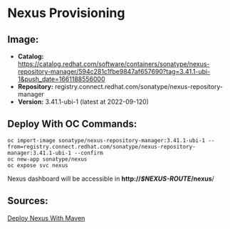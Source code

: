 # Nexus Provisioning

## Image:
- **Catalog:** https://catalog.redhat.com/software/containers/sonatype/nexus-repository-manager/594c281c1fbe9847af657690?tag=3.41.1-ubi-1&push_date=1661188556000
- **Repository:** registry.connect.redhat.com/sonatype/nexus-repository-manager
- **Version:** 3.41.1-ubi-1 (latest at 2022-09-120)

## Deploy With OC Commands:

    oc import-image sonatype/nexus-repository-manager:3.41.1-ubi-1 --from=registry.connect.redhat.com/sonatype/nexus-repository-manager:3.41.1-ubi-1 --confirm
    oc new-app sonatype/nexus
    oc expose svc nexus

Nexus dashboard will be accessible in **http://*$NEXUS-ROUTE*/nexus**/

## Sources:
[Deploy Nexus With Maven](https://docs.openshift.com/container-platform/3.11/dev_guide/dev_tutorials/maven_tutorial.html)
